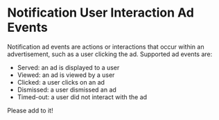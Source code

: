 # Notification User Interaction Ad Events

Notification ad events are actions or interactions that occur within an advertisement, such as a user clicking the ad. Supported ad events are:

- Served: an ad is displayed to a user
- Viewed: an ad is viewed by a user
- Clicked: a user clicks on an ad
- Dismissed: a user dismissed an ad
- Timed-out: a user did not interact with the ad

Please add to it!
